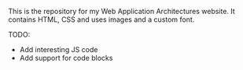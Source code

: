 This is the repository for my Web Application Architectures website.
It contains HTML, CSS and uses images and a custom font.

TODO:
 - Add interesting JS code
 - Add support for code blocks